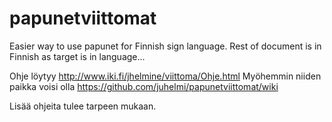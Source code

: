 papunetviittomat
================

Easier way to use papunet for Finnish sign language.
Rest of document is in Finnish as target is in language...

Ohje löytyy http://www.iki.fi/jhelmine/viittoma/Ohje.html
Myöhemmin niiden paikka voisi olla 
https://github.com/juhelmi/papunetviittomat/wiki

Lisää ohjeita tulee tarpeen mukaan.
